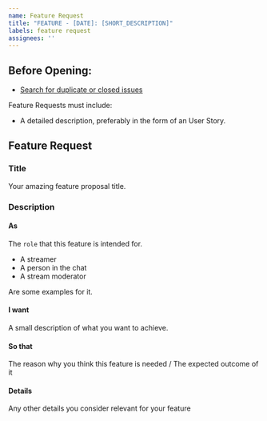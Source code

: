 ```yaml
---
name: Feature Request
title: "FEATURE - [DATE]: [SHORT_DESCRIPTION]"
labels: feature request
assignees: ''
---
```


## Before Opening:

- [Search for duplicate or closed issues](https://github.com/fcarrascosa/StreamlabsChatbotFaceitIntegration/issues?q=is%3Aissue+label%3A%22feature+request%22)

Feature Requests must include:

- A detailed description, preferably in the form of an User Story.


## Feature Request

### Title

Your amazing feature proposal title.

### Description

#### As

The `role` that this feature is intended for.

* A streamer
* A person in the chat
* A stream moderator

Are some examples for it.

#### I want

A small description of what you want to achieve.

#### So that

The reason why you think this feature is needed / The expected outcome of it

#### Details

Any other details you consider relevant for your feature

